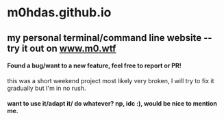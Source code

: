 # m0hdas.github.io
my personal terminal/command line website -- try it out on www.m0.wtf
---

#### Found a bug/want to a new feature, feel free to report or PR!
this was a short weekend project most likely very broken, I will try to fix it gradually but I'm in no rush.

#### want to use it/adapt it/ do whatever? np, idc :), would be nice to mention me.
